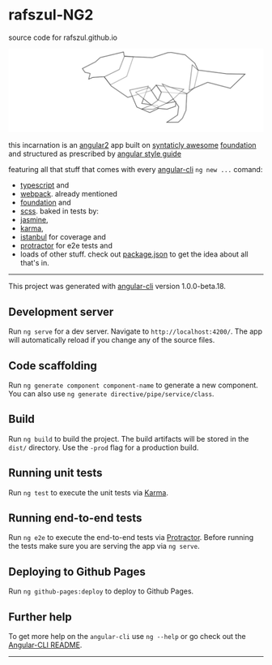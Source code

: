 # rafszul-NG2

source code for rafszul.github.io

![](https://raw.githubusercontent.com/rafszul/rafszul-ng2/master/src/assets/rafszul.svg)

this incarnation is an [angular2](https://angular.io/) app built on [syntaticly awesome](http://sass-lang.com/) [foundation](http://foundation.zurb.com/sites.html) and structured as prescribed by [angular style guide](https://angular.io/docs/ts/latest/guide/style-guide.html#) 

featuring all that stuff that comes with every [angular-cli](https://cli.angular.io/) `ng new ...` comand:

- [typescript](https://www.typescriptlang.org/) and
- [webpack](https://webpack.github.io/). already mentioned
- [foundation](http://foundation.zurb.com/sites.html) and
- [scss](http://sass-lang.com/). baked in tests by:
- [jasmine](https://jasmine.github.io/),
- [karma](https://karma-runner.github.io/1.0/index.html),
- [istanbul](https://istanbul.js.org/) for coverage and 
- [protractor](http://www.protractortest.org/#) for e2e tests and
- loads of other stuff. check out [package.json](https://github.com/rafszul/rafszul-ng2/blob/master/package.json) to get the idea about all that's in.

---

This project was generated with [angular-cli](https://github.com/angular/angular-cli) version 1.0.0-beta.18.

## Development server

Run `ng serve` for a dev server. Navigate to `http://localhost:4200/`. The app will automatically reload if you change any of the source files.

## Code scaffolding

Run `ng generate component component-name` to generate a new component. You can also use `ng generate directive/pipe/service/class`.

## Build

Run `ng build` to build the project. The build artifacts will be stored in the `dist/` directory. Use the `-prod` flag for a production build.

## Running unit tests

Run `ng test` to execute the unit tests via [Karma](https://karma-runner.github.io).

## Running end-to-end tests

Run `ng e2e` to execute the end-to-end tests via [Protractor](http://www.protractortest.org/).
Before running the tests make sure you are serving the app via `ng serve`.

## Deploying to Github Pages

Run `ng github-pages:deploy` to deploy to Github Pages.

## Further help

To get more help on the `angular-cli` use `ng --help` or go check out the [Angular-CLI README](https://github.com/angular/angular-cli/blob/master/README.md).

---

<script src="https://gist.github.com/rafszul/29e74b0eafe0cd8f2d923ef60d9053bd.js"></script>

